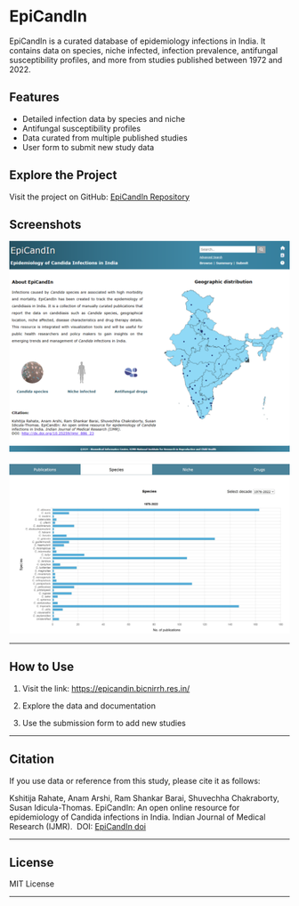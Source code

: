# EpiCandIn

EpiCandIn is a curated database of epidemiology infections in India. It contains data on species, niche infected, infection prevalence, antifungal susceptibility profiles, and more from studies published between 1972 and 2022.

## Features
- Detailed infection data by species and niche
- Antifungal susceptibility profiles
- Data curated from multiple published studies
- User form to submit new study data

## Explore the Project

Visit the project on GitHub: [EpiCandIn Repository](https://github.com/your-username/your-repo)

## Screenshots

![EpiCandIn Dashboard](images/home.png)

![EpiCandIn Data Form](images/sps.JPG)

---

## How to Use

1. Visit the link:
https://epicandin.bicnirrh.res.in/

2. Explore the data and documentation
3. Use the submission form to add new studies

---

## Citation

If you use data or reference from this study, please cite it as follows:

Kshitija Rahate, Anam Arshi, Ram Shankar Barai, Shuvechha Chakraborty, Susan Idicula-Thomas. EpiCandIn: An open online resource for epidemiology of Candida infections in India. Indian Journal of Medical Research (IJMR). ​
DOI: [EpiCandIn doi](http://dx.doi.org/10.25259/ijmr_886_23)

---

## License

MIT License

---



